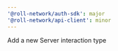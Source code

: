 ```yaml
---
'@roll-network/auth-sdk': major
'@roll-network/api-client': minor
---
```


Add a new Server interaction type
